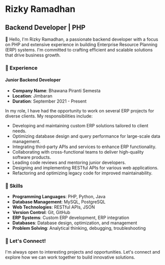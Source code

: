 # Rizky Ramadhan

## Backend Developer | PHP

👋 Hello, I'm Rizky Ramadhan, a passionate backend developer with a focus on PHP and extensive experience in building Enterprise Resource Planning (ERP) systems. I'm committed to crafting efficient and scalable solutions that drive business growth.

### 💼 Experience

#### Junior Backend Developer
- **Company Name**: Bhawana Piranti Semesta
- **Location**: Jimbaran
- **Duration**: September 2021 - Present

In my role, I have had the opportunity to work on several ERP projects for diverse clients. My responsibilities include:

- Developing and maintaining custom ERP solutions tailored to client needs.
- Optimizing database design and query performance for large-scale data management.
- Integrating third-party APIs and services to enhance ERP functionality.
- Collaborating with cross-functional teams to deliver high-quality software products.
- Leading code reviews and mentoring junior developers.
- Designing and implementing RESTful APIs for various web applications.
- Refactoring and optimizing legacy code for improved maintainability.

### 🌟 Skills

- **Programming Languages**: PHP, Python, Java
- **Database Management**: MySQL, PostgreSQL
- **Web Technologies**: RESTful APIs, JSON
- **Version Control**: Git, GitHub
- **ERP Systems**: Custom ERP development, ERP integration
- **Databases**: Database design, optimization, and management
- **Problem Solving**: Analytical thinking, debugging, troubleshooting


### 📢 Let's Connect!

I'm always open to interesting projects and opportunities. Let's connect and explore how we can work together to build innovative solutions.
